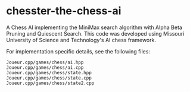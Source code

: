 # chesster-the-chess-ai

A Chess AI implementing the MiniMax search algorithm with Alpha Beta Pruning and Quiescent Search. This code was developed using Missouri University of Science and Technology's AI chess framework.

For implementation specific details, see the following files:
```
Joueur.cpp/games/chess/ai.hpp
Joueur.cpp/games/chess/ai.cpp
Joueur.cpp/games/chess/state.hpp
Joueur.cpp/games/chess/state.cpp
Joueur.cpp/games/chess/state2.cpp
```

